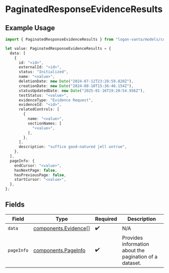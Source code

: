 # PaginatedResponseEvidenceResults

## Example Usage

```typescript
import { PaginatedResponseEvidenceResults } from "logan-vanta/models/components";

let value: PaginatedResponseEvidenceResults = {
  data: [
    {
      id: "<id>",
      externalId: "<id>",
      status: "Initialized",
      name: "<value>",
      deletionDate: new Date("2024-07-12T23:28:59.820Z"),
      creationDate: new Date("2024-08-10T15:36:46.154Z"),
      statusUpdatedDate: new Date("2025-01-16T19:20:54.956Z"),
      testStatus: "<value>",
      evidenceType: "Evidence Request",
      evidenceId: "<id>",
      relatedControls: [
        {
          name: "<value>",
          sectionNames: [
            "<value>",
          ],
        },
      ],
      description: "suffice good-natured jell untrue",
    },
  ],
  pageInfo: {
    endCursor: "<value>",
    hasNextPage: false,
    hasPreviousPage: false,
    startCursor: "<value>",
  },
};
```

## Fields

| Field                                                        | Type                                                         | Required                                                     | Description                                                  |
| ------------------------------------------------------------ | ------------------------------------------------------------ | ------------------------------------------------------------ | ------------------------------------------------------------ |
| `data`                                                       | [components.Evidence](../../models/components/evidence.md)[] | :heavy_check_mark:                                           | N/A                                                          |
| `pageInfo`                                                   | [components.PageInfo](../../models/components/pageinfo.md)   | :heavy_check_mark:                                           | Provides information about the pagination of a dataset.      |